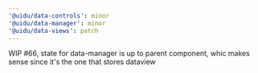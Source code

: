 ```yaml
---
'@uidu/data-controls': minor
'@uidu/data-manager': minor
'@uidu/data-views': patch
---
```


WIP #66, state for data-manager is up to parent component, whic makes sense since it's the one that stores dataview
